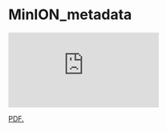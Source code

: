 # MinION_metadata

<embed src="https://github.com/tomsauv/MinION_metadata_BMC_Genomics/blob/master/MinION_metaplot.pdf" type="application/pdf" />

<a href="https://github.com/tomsauv/MinION_metadata_BMC_Genomics/blob/master/MinION_metaplot.pdf" target="_blank">PDF.</a>
